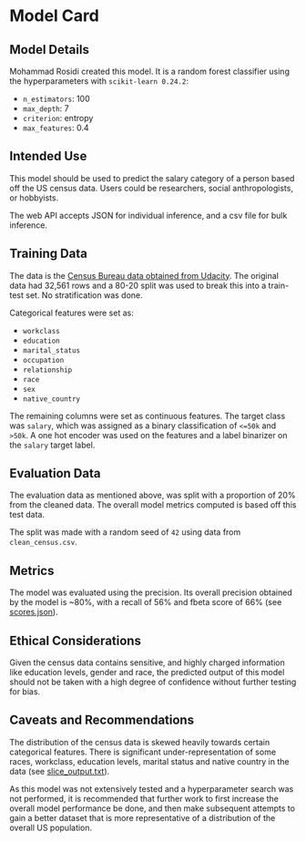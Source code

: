 # Model Card

## Model Details
Mohammad Rosidi created this model. It is a random forest classifier using the hyperparameters with `scikit-learn 0.24.2`: 

- `n_estimators`: 100
- `max_depth`: 7
- `criterion`: entropy
- `max_features`: 0.4

## Intended Use
This model should be used to predict the salary category of a person based off the US census data. Users could be researchers, social anthropologists, or hobbyists.

The web API accepts JSON for individual inference, and a csv file for bulk inference.

## Training Data
The data is the [Census Bureau data obtained from Udacity](https://github.com/udacity/nd0821-c3-starter-code/blob/master/starter/data/census.csv). The original data had 32,561 rows and a 80-20 split was used to break this into a train-test set. No stratification was done.

Categorical features were set as:
- `workclass`
- `education`
- `marital_status`
- `occupation`
- `relationship`
- `race`
- `sex`
- `native_country`

The remaining columns were set as continuous features. The target class was `salary`, which was assigned as a binary classification of `<=50k` and `>50k`. A one hot encoder was used on the features and a label binarizer on the `salary` target label.

## Evaluation Data
The evaluation data as mentioned above, was split with a proportion of 20% from the cleaned data. The overall model metrics computed is based off this test data.

The split was made with a random seed of `42` using data from `clean_census.csv`.

## Metrics
The model was evaluated using the precision. Its overall precision obtained by the model is ~80%, with a recall of 56% and fbeta score of 66% (see [scores.json](https://raw.githubusercontent.com/mohrosidi/mlops_census/master/logs/scores.json)). 

## Ethical Considerations
Given the census data contains sensitive, and highly charged information like education levels, gender and race, the predicted output of this model should not be taken with a high degree of confidence without further testing for bias.

## Caveats and Recommendations
The distribution of the census data is skewed heavily towards certain categorical features. There is significant under-representation of some races, workclass, education levels, marital status and native country in the data (see [slice_output.txt](https://github.com/mohrosidi/mlops_census/blob/master/logs/slice_output.txt)).

As this model was not extensively tested and a hyperparameter search was not performed, it is recommended that further work to first increase the overall model performance be done, and then make subsequent attempts to gain a better dataset that is more representative of a distribution of the overall US population.
